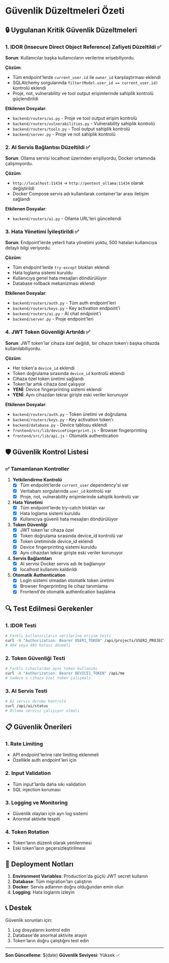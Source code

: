 # Güvenlik Düzeltmeleri Özeti

## 🔒 Uygulanan Kritik Güvenlik Düzeltmeleri

### 1. IDOR (Insecure Direct Object Reference) Zafiyeti Düzeltildi ✅

**Sorun**: Kullanıcılar başka kullanıcıların verilerine erişebiliyordu.

**Çözüm**:
- Tüm endpoint'lerde `current_user.id` ile `owner_id` karşılaştırması eklendi
- SQLAlchemy sorgularında `filter(Model.user_id == current_user.id)` kontrolü eklendi
- Proje, not, vulnerability ve tool output erişimlerinde sahiplik kontrolü güçlendirildi

**Etkilenen Dosyalar**:
- `backend/routers/ai.py` - Proje ve tool output erişim kontrolü
- `backend/routers/vulnerabilities.py` - Vulnerability sahiplik kontrolü
- `backend/routers/tools.py` - Tool output sahiplik kontrolü
- `backend/server.py` - Proje ve not sahiplik kontrolü

### 2. AI Servis Bağlantısı Düzeltildi ✅

**Sorun**: Ollama servisi localhost üzerinden erişiliyordu, Docker ortamında çalışmıyordu.

**Çözüm**:
- `http://localhost:11434` → `http://pentest_ollama:11434` olarak değiştirildi
- Docker Compose servis adı kullanılarak container'lar arası iletişim sağlandı

**Etkilenen Dosyalar**:
- `backend/routers/ai.py` - Ollama URL'leri güncellendi

### 3. Hata Yönetimi İyileştirildi ✅

**Sorun**: Endpoint'lerde yeterli hata yönetimi yoktu, 500 hataları kullanıcıya detaylı bilgi veriyordu.

**Çözüm**:
- Tüm endpoint'lerde `try-except` blokları eklendi
- Hata loglama sistemi kuruldu
- Kullanıcıya genel hata mesajları döndürülüyor
- Database rollback mekanizması eklendi

**Etkilenen Dosyalar**:
- `backend/routers/auth.py` - Tüm auth endpoint'leri
- `backend/routers/keys.py` - Key activation endpoint'i
- `backend/routers/ai.py` - AI chat endpoint'i
- `backend/server.py` - Proje endpoint'leri

### 4. JWT Token Güvenliği Artırıldı ✅

**Sorun**: JWT token'lar cihaza özel değildi, bir cihazın token'ı başka cihazda kullanılabiliyordu.

**Çözüm**:
- Her token'a `device_id` eklendi
- Token doğrulama sırasında `device_id` kontrolü eklendi
- Cihaza özel token üretimi sağlandı
- Token'lar artık cihaza özel çalışıyor
- **YENİ**: Device fingerprinting sistemi eklendi
- **YENİ**: Aynı cihazdan tekrar girişte eski veriler korunuyor

**Etkilenen Dosyalar**:
- `backend/routers/auth.py` - Token üretimi ve doğrulama
- `backend/routers/keys.py` - Key activation token'ı
- `backend/database.py` - Device tablosu eklendi
- `frontend/src/lib/deviceFingerprint.js` - Browser fingerprinting
- `frontend/src/lib/api.js` - Otomatik authentication

## 🛡️ Güvenlik Kontrol Listesi

### ✅ Tamamlanan Kontroller

1. **Yetkilendirme Kontrolü**
   - [x] Tüm endpoint'lerde `current_user` dependency'si var
   - [x] Veritabanı sorgularında `user_id` kontrolü var
   - [x] Proje, not, vulnerability erişimlerinde sahiplik kontrolü var

2. **Hata Yönetimi**
   - [x] Tüm endpoint'lerde try-catch blokları var
   - [x] Hata loglama sistemi kuruldu
   - [x] Kullanıcıya güvenli hata mesajları döndürülüyor

3. **Token Güvenliği**
   - [x] JWT token'lar cihaza özel
   - [x] Token doğrulama sırasında device_id kontrolü var
   - [x] Token üretiminde device_id eklendi
   - [x] Device fingerprinting sistemi kuruldu
   - [x] Aynı cihazdan tekrar girişte eski veriler korunuyor

4. **Servis Bağlantıları**
   - [x] AI servisi Docker servis adı ile bağlanıyor
   - [x] localhost kullanımı kaldırıldı

5. **Otomatik Authentication**
   - [x] Login sistemi olmadan otomatik token üretimi
   - [x] Browser fingerprinting ile cihaz tanımlama
   - [x] Frontend'de otomatik authentication başlatma

## 🔍 Test Edilmesi Gerekenler

### 1. IDOR Testi
```bash
# Farklı kullanıcıların verilerine erişim testi
curl -H "Authorization: Bearer USER1_TOKEN" /api/projects/USER2_PROJECT_ID
# 404 veya 403 hatası dönmeli
```

### 2. Token Güvenliği Testi
```bash
# Farklı cihazlardan aynı token kullanımı
curl -H "Authorization: Bearer DEVICE1_TOKEN" /api/me
# Sadece o cihaza özel token çalışmalı
```

### 3. AI Servis Testi
```bash
# AI servis durumu kontrolü
curl /api/ai/status
# Ollama servisi çalışıyor olmalı
```

## 📋 Güvenlik Önerileri

### 1. Rate Limiting
- API endpoint'lerine rate limiting eklenmeli
- Özellikle auth endpoint'leri için

### 2. Input Validation
- Tüm input'larda daha sıkı validation
- SQL injection koruması

### 3. Logging ve Monitoring
- Güvenlik olayları için ayrı log sistemi
- Anormal aktivite tespiti

### 4. Token Rotation
- Token'ların düzenli olarak yenilenmesi
- Eski token'ların geçersizleştirilmesi

## 🚀 Deployment Notları

1. **Environment Variables**: Production'da güçlü JWT secret kullanın
2. **Database**: Tüm migration'ları çalıştırın
3. **Docker**: Servis adlarının doğru olduğundan emin olun
4. **Logging**: Hata loglarını izleyin

## 📞 Destek

Güvenlik sorunları için:
1. Log dosyalarını kontrol edin
2. Database'de anormal aktivite arayın
3. Token'ların doğru çalıştığını test edin

---

**Son Güncelleme**: $(date)
**Güvenlik Seviyesi**: Yüksek ✅
